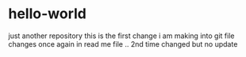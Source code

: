 # hello-world
just another repository
this is the first change i am making into git file
changes once again in read me file .. 2nd time changed but no update

